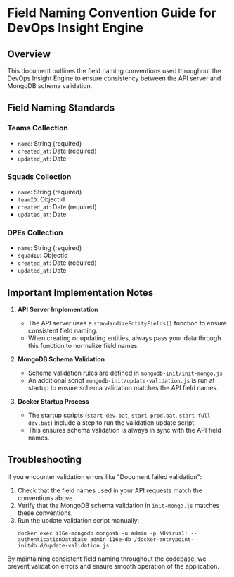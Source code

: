# Field Naming Convention Guide for DevOps Insight Engine

## Overview

This document outlines the field naming conventions used throughout the DevOps Insight Engine to ensure consistency between the API server and MongoDB schema validation.

## Field Naming Standards

### Teams Collection
- `name`: String (required)
- `created_at`: Date (required)
- `updated_at`: Date

### Squads Collection
- `name`: String (required)
- `teamID`: ObjectId
- `created_at`: Date (required)
- `updated_at`: Date

### DPEs Collection
- `name`: String (required)
- `squadID`: ObjectId
- `created_at`: Date (required)
- `updated_at`: Date

## Important Implementation Notes

1. **API Server Implementation**
   - The API server uses a `standardizeEntityFields()` function to ensure consistent field naming.
   - When creating or updating entities, always pass your data through this function to normalize field names.

2. **MongoDB Schema Validation**
   - Schema validation rules are defined in `mongodb-init/init-mongo.js`
   - An additional script `mongodb-init/update-validation.js` is run at startup to ensure schema validation matches the API field names.

3. **Docker Startup Process**
   - The startup scripts (`start-dev.bat`, `start-prod.bat`, `start-full-dev.bat`) include a step to run the validation update script.
   - This ensures schema validation is always in sync with the API field names.

## Troubleshooting

If you encounter validation errors like "Document failed validation":

1. Check that the field names used in your API requests match the conventions above.
2. Verify that the MongoDB schema validation in `init-mongo.js` matches these conventions.
3. Run the update validation script manually:
   ```
   docker exec i16e-mongodb mongosh -u admin -p N0virus1! --authenticationDatabase admin i16e-db /docker-entrypoint-initdb.d/update-validation.js
   ```

By maintaining consistent field naming throughout the codebase, we prevent validation errors and ensure smooth operation of the application.
